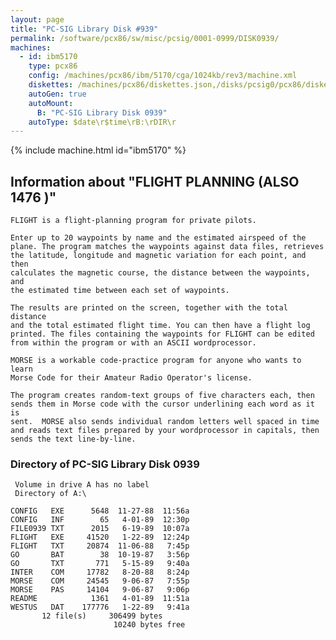 ```yaml
---
layout: page
title: "PC-SIG Library Disk #939"
permalink: /software/pcx86/sw/misc/pcsig/0001-0999/DISK0939/
machines:
  - id: ibm5170
    type: pcx86
    config: /machines/pcx86/ibm/5170/cga/1024kb/rev3/machine.xml
    diskettes: /machines/pcx86/diskettes.json,/disks/pcsig0/pcx86/diskettes.json
    autoGen: true
    autoMount:
      B: "PC-SIG Library Disk 0939"
    autoType: $date\r$time\rB:\rDIR\r
---
```


{% include machine.html id="ibm5170" %}

## Information about "FLIGHT PLANNING (ALSO 1476 )"

    FLIGHT is a flight-planning program for private pilots.
    
    Enter up to 20 waypoints by name and the estimated airspeed of the
    plane. The program matches the waypoints against data files, retrieves
    the latitude, longitude and magnetic variation for each point, and then
    calculates the magnetic course, the distance between the waypoints, and
    the estimated time between each set of waypoints.
    
    The results are printed on the screen, together with the total distance
    and the total estimated flight time. You can then have a flight log
    printed. The files containing the waypoints for FLIGHT can be edited
    from within the program or with an ASCII wordprocessor.
    
    MORSE is a workable code-practice program for anyone who wants to learn
    Morse Code for their Amateur Radio Operator's license.
    
    The program creates random-text groups of five characters each, then
    sends them in Morse code with the cursor underlining each word as it is
    sent.  MORSE also sends individual random letters well spaced in time
    and reads text files prepared by your wordprocessor in capitals, then
    sends the text line-by-line.

### Directory of PC-SIG Library Disk 0939

     Volume in drive A has no label
     Directory of A:\

    CONFIG   EXE      5648  11-27-88  11:56a
    CONFIG   INF        65   4-01-89  12:30p
    FILE0939 TXT      2015   6-19-89  10:07a
    FLIGHT   EXE     41520   1-22-89  12:24p
    FLIGHT   TXT     20874  11-06-88   7:45p
    GO       BAT        38  10-19-87   3:56p
    GO       TXT       771   5-15-89   9:40a
    INTER    COM     17782   8-20-88   8:24p
    MORSE    COM     24545   9-06-87   7:55p
    MORSE    PAS     14104   9-06-87   9:06p
    README            1361   4-01-89  11:51a
    WESTUS   DAT    177776   1-22-89   9:41a
           12 file(s)     306499 bytes
                           10240 bytes free
